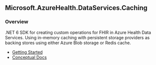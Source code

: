 ## Microsoft.AzureHealth.DataServices.Caching

### Overview
.NET 6 SDK for creating custom operations for FHIR in Azure Health Data Services. Using in-memory caching with persistent storage providers as backing stores using either Azure Blob storage or Redis cache.
- [Getting Started](https://github.com/Azure/health-data-services-sdk#getting-started)
- [Conceptual Docs](https://github.com/Azure/health-data-services-sdk/blob/main/docs/concepts.md)
